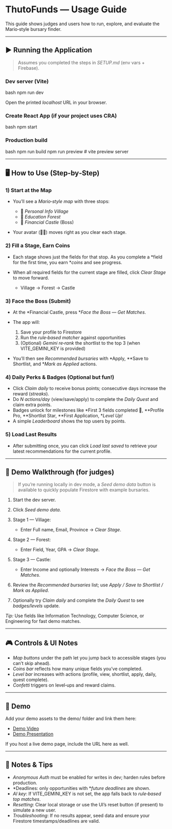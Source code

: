 # ThutoFunds — Usage Guide

This guide shows judges and users how to run, explore, and evaluate the Mario‑style bursary finder.

---

## ▶ Running the Application

> Assumes you completed the steps in *SETUP.md* (env vars + Firebase).

### Dev server (Vite)

bash
npm run dev


Open the printed *localhost* URL in your browser.

### Create React App (if your project uses CRA)

bash
npm start


### Production build

bash
npm run build
npm run preview   # vite preview server


---

## 🖥 How to Use (Step‑by‑Step)

### 1) Start at the Map

* You’ll see a *Mario‑style map* with three stops:

  * 🏡 *Personal Info Village*
  * 🌲 *Education Forest*
  * 🏰 *Financial Castle* (Boss)
* Your avatar (🧑‍🎓) moves right as you clear each stage.

### 2) Fill a Stage, Earn Coins

* Each stage shows just the fields for that stop. As you complete a *field for the first time, you earn **coins* and see progress.
* When all required fields for the current stage are filled, click *Clear Stage* to move forward.

  * Village → Forest → Castle

### 3) Face the Boss (Submit)

* At the *Financial Castle, press **Face the Boss — Get Matches*.
* The app will:

  1. Save your profile to Firestore
  2. Run the *rule‑based matcher* against opportunities
  3. (Optional) *Gemini re‑rank* the shortlist to the top 3 (when VITE_GEMINI_KEY is provided)
* You’ll then see *Recommended bursaries* with *Apply, **Save to Shortlist, and **Mark as Applied* actions.

### 4) Daily Perks & Badges (Optional but fun!)

* Click *Claim daily* to receive bonus points; consecutive days increase the reward (*streaks*).
* Do *N actions/day* (view/save/apply) to complete the *Daily Quest* and claim extra points.
* Badges unlock for milestones like *First 3 fields completed 🍄, **Profile Pro, **Shortlist Star, **First Application, **Level Up!*
* A simple *Leaderboard* shows the top users by points.

### 5) Load Last Results

* After submitting once, you can click *Load last saved* to retrieve your latest recommendations for the current profile.

---

## 🌱 Demo Walkthrough (for judges)

> If you’re running locally in dev mode, a *Seed demo data* button is available to quickly populate Firestore with example bursaries.

1. Start the dev server.
2. Click *Seed demo data*.
3. Stage 1 — Village:

   * Enter Full name, Email, Province → *Clear Stage*.
4. Stage 2 — Forest:

   * Enter Field, Year, GPA → *Clear Stage*.
5. Stage 3 — Castle:

   * Enter Income and optionally Interests → *Face the Boss — Get Matches*.
6. Review the *Recommended bursaries* list; use *Apply / Save to Shortlist / Mark as Applied*.
7. Optionally try *Claim daily* and complete the *Daily Quest* to see *badges/levels* update.

*Tip:* Use fields like Information Technology, Computer Science, or Engineering for fast demo matches.

---

## 🎮 Controls & UI Notes

* *Map buttons* under the path let you jump back to accessible stages (you can’t skip ahead).
* *Coins bar* reflects how many unique fields you’ve completed.
* *Level bar* increases with actions (profile, view, shortlist, apply, daily, quest complete).
* *Confetti* triggers on level‑ups and reward claims.

---

## 🎥 Demo

Add your demo assets to the demo/ folder and link them here:

* [Demo Video](../demo/demo.mp4)
* [Demo Presentation](../demo/demo.pptx)

If you host a live demo page, include the URL here as well.

---

## 📌 Notes & Tips

* *Anonymous Auth* must be enabled for writes in dev; harden rules before production.
* *Deadlines: only opportunities with **future deadlines* are shown.
* *AI key*: If VITE_GEMINI_KEY is not set, the app falls back to *rule‑based top matches*.
* *Resetting*: Clear local storage or use the UI’s reset button (if present) to simulate a new user.
* *Troubleshooting*: If no results appear, seed data and ensure your Firestore timestamps/deadlines are valid.


